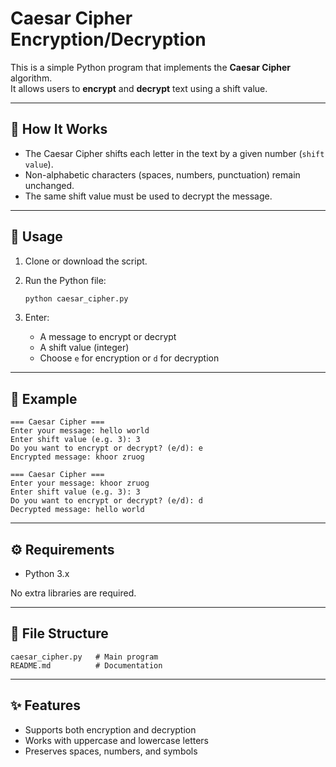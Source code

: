 # Caesar Cipher Encryption/Decryption

This is a simple Python program that implements the **Caesar Cipher** algorithm.  
It allows users to **encrypt** and **decrypt** text using a shift value.

---

## 📜 How It Works
- The Caesar Cipher shifts each letter in the text by a given number (`shift value`).
- Non-alphabetic characters (spaces, numbers, punctuation) remain unchanged.
- The same shift value must be used to decrypt the message.

---

## 🚀 Usage

1. Clone or download the script.
2. Run the Python file:

   ```bash
   python caesar_cipher.py
   ```

3. Enter:
   - A message to encrypt or decrypt
   - A shift value (integer)
   - Choose `e` for encryption or `d` for decryption

---

## 📝 Example

```
=== Caesar Cipher ===
Enter your message: hello world
Enter shift value (e.g. 3): 3
Do you want to encrypt or decrypt? (e/d): e
Encrypted message: khoor zruog
```

```
=== Caesar Cipher ===
Enter your message: khoor zruog
Enter shift value (e.g. 3): 3
Do you want to encrypt or decrypt? (e/d): d
Decrypted message: hello world
```

---

## ⚙️ Requirements
- Python 3.x

No extra libraries are required.

---

## 📂 File Structure
```
caesar_cipher.py   # Main program
README.md          # Documentation
```

---

## ✨ Features
- Supports both encryption and decryption
- Works with uppercase and lowercase letters
- Preserves spaces, numbers, and symbols
